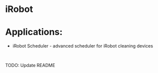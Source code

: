 # iRobot
<H1>Applications:</H1>
<ul>
  <li>iRobot Scheduler - advanced scheduler for iRobot cleaning devices</li>
</ul>
<br>

TODO: Update README